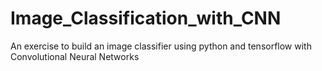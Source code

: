 # Image_Classification_with_CNN
An exercise to build an image classifier using python and tensorflow with Convolutional Neural Networks
